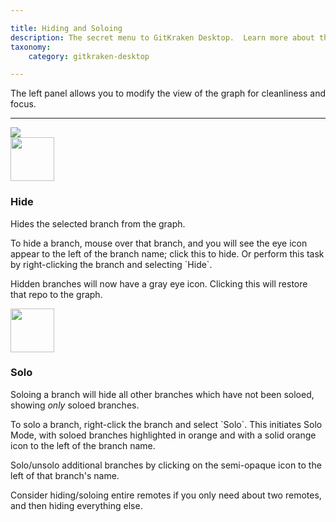 ```yaml
---

title: Hiding and Soloing
description: The secret menu to GitKraken Desktop.  Learn more about the Command bar, Command Palette, and general tips for working faster.  Learn GitKraken Desktop's Advanced Interface!
taxonomy:
    category: gitkraken-desktop

---
```


The left panel allows you to modify the view of the graph for cleanliness and focus.
***


<img src="/wp-content/uploads//solo-hide.gif" class="img-bordered img-responsive center">

<div class="flex-wrap" style="align-items: flex-start">
    <div class="flex-item">
        <img src="/wp-content/uploads/gk-hide-icon-green.svg" class='img-responsive' style="width: 70px; height: 70px">
    </div>
    <div class="flex-item">
        <h3>Hide</h3>
        <p>Hides the selected branch from the graph.</p>
        <p>To hide a branch, mouse over that branch, and you will see the eye <i class='fa fa-eye icon-green'></i> icon appear to the left of the branch name; click this to hide. Or perform this task by right-clicking the branch and selecting `Hide`.</p>
        <p>Hidden branches will now have a gray eye <i class='fa fa-eye-slash'></i> icon. Clicking this will restore that repo to the graph.</p>
    </div>
</div>

 <div class="flex-wrap" style="align-items: flex-start">
    <div class="flex-item">
        <img src="/wp-content/uploads/gk-solo-icon-orange.svg" class='img-responsive' style="width: 70px; height: 70px">
    </div>
    <div class="flex-item">
        <h3>Solo</h3>
        <p>Soloing a branch will hide all other branches which have not been soloed, showing <i>only</i> soloed branches.</p>
        <p>To solo a branch, right-click the branch and select `Solo`. This initiates Solo Mode, with soloed branches highlighted in orange and with a solid orange <i class='fa fa-dot-circle-o icon-orange'></i> icon to the left of the branch name.</p>
        <p>Solo/unsolo additional branches by clicking on the semi-opaque icon to the left of that branch's name.</p>
        <p>Consider hiding/soloing entire remotes if you only need about two remotes, and then hiding everything else.</p>
    </div>
</div>
